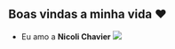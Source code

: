 ## Boas vindas a minha vida ❤️

- Eu amo a **Nicoli Chavier**
![](https://tenor.com/pt-BR/view/suguru-geto-chibi-gif-8648365313327582453)
